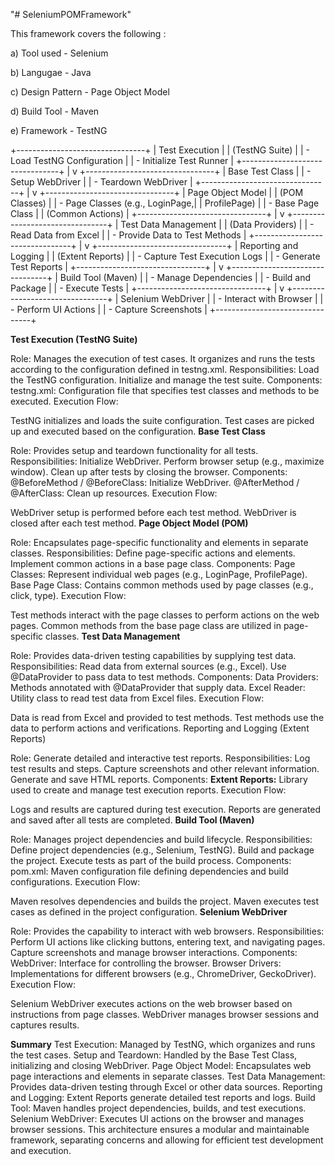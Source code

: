"# SeleniumPOMFramework" 

This framework covers the following :

a) Tool used - Selenium

b) Langugae - Java

c) Design Pattern - Page Object Model

d) Build Tool - Maven

e) Framework - TestNG


+--------------------------------+
|         Test Execution          |
|          (TestNG Suite)         |
|  - Load TestNG Configuration    |
|  - Initialize Test Runner        |
+--------------------------------+
                |
                v
+--------------------------------+
|        Base Test Class          |
|  - Setup WebDriver              |
|  - Teardown WebDriver           |
+--------------------------------+
                |
                v
+--------------------------------+
|       Page Object Model         |
|        (POM Classes)            |
|  - Page Classes (e.g., LoginPage,|
|    ProfilePage)                 |
|  - Base Page Class              |
|    (Common Actions)             |
+--------------------------------+
                |
                v
+--------------------------------+
|      Test Data Management       |
|        (Data Providers)         |
|  - Read Data from Excel         |
|  - Provide Data to Test Methods |
+--------------------------------+
                |
                v
+--------------------------------+
|        Reporting and Logging    |
|         (Extent Reports)        |
|  - Capture Test Execution Logs  |
|  - Generate Test Reports        |
+--------------------------------+
                |
                v
+--------------------------------+
|      Build Tool (Maven)         |
|  - Manage Dependencies           |
|  - Build and Package            |
|  - Execute Tests                |
+--------------------------------+
                |
                v
+--------------------------------+
|      Selenium WebDriver         |
|  - Interact with Browser        |
|  - Perform UI Actions           |
|  - Capture Screenshots          |
+--------------------------------+


**Test Execution (TestNG Suite)**

Role: Manages the execution of test cases. It organizes and runs the tests according to the configuration defined in testng.xml.
Responsibilities:
Load the TestNG configuration.
Initialize and manage the test suite.
Components:
testng.xml: Configuration file that specifies test classes and methods to be executed.
Execution Flow:

TestNG initializes and loads the suite configuration.
Test cases are picked up and executed based on the configuration.
**Base Test Class**

Role: Provides setup and teardown functionality for all tests.
Responsibilities:
Initialize WebDriver.
Perform browser setup (e.g., maximize window).
Clean up after tests by closing the browser.
Components:
@BeforeMethod / @BeforeClass: Initialize WebDriver.
@AfterMethod / @AfterClass: Clean up resources.
Execution Flow:

WebDriver setup is performed before each test method.
WebDriver is closed after each test method.
**Page Object Model (POM)**

Role: Encapsulates page-specific functionality and elements in separate classes.
Responsibilities:
Define page-specific actions and elements.
Implement common actions in a base page class.
Components:
Page Classes: Represent individual web pages (e.g., LoginPage, ProfilePage).
Base Page Class: Contains common methods used by page classes (e.g., click, type).
Execution Flow:

Test methods interact with the page classes to perform actions on the web pages.
Common methods from the base page class are utilized in page-specific classes.
**Test Data Management**

Role: Provides data-driven testing capabilities by supplying test data.
Responsibilities:
Read data from external sources (e.g., Excel).
Use @DataProvider to pass data to test methods.
Components:
Data Providers: Methods annotated with @DataProvider that supply data.
Excel Reader: Utility class to read test data from Excel files.
Execution Flow:

Data is read from Excel and provided to test methods.
Test methods use the data to perform actions and verifications.
Reporting and Logging (Extent Reports)

Role: Generate detailed and interactive test reports.
Responsibilities:
Log test results and steps.
Capture screenshots and other relevant information.
Generate and save HTML reports.
Components:
**Extent Reports:** Library used to create and manage test execution reports.
Execution Flow:

Logs and results are captured during test execution.
Reports are generated and saved after all tests are completed.
**Build Tool (Maven)**

Role: Manages project dependencies and build lifecycle.
Responsibilities:
Define project dependencies (e.g., Selenium, TestNG).
Build and package the project.
Execute tests as part of the build process.
Components:
pom.xml: Maven configuration file defining dependencies and build configurations.
Execution Flow:

Maven resolves dependencies and builds the project.
Maven executes test cases as defined in the project configuration.
**Selenium WebDriver**

Role: Provides the capability to interact with web browsers.
Responsibilities:
Perform UI actions like clicking buttons, entering text, and navigating pages.
Capture screenshots and manage browser interactions.
Components:
WebDriver: Interface for controlling the browser.
Browser Drivers: Implementations for different browsers (e.g., ChromeDriver, GeckoDriver).
Execution Flow:

Selenium WebDriver executes actions on the web browser based on instructions from page classes.
WebDriver manages browser sessions and captures results.

**Summary**
Test Execution: Managed by TestNG, which organizes and runs the test cases.
Setup and Teardown: Handled by the Base Test Class, initializing and closing WebDriver.
Page Object Model: Encapsulates web page interactions and elements in separate classes.
Test Data Management: Provides data-driven testing through Excel or other data sources.
Reporting and Logging: Extent Reports generate detailed test reports and logs.
Build Tool: Maven handles project dependencies, builds, and test executions.
Selenium WebDriver: Executes UI actions on the browser and manages browser sessions.
This architecture ensures a modular and maintainable framework, separating concerns and allowing for efficient test development and execution.
